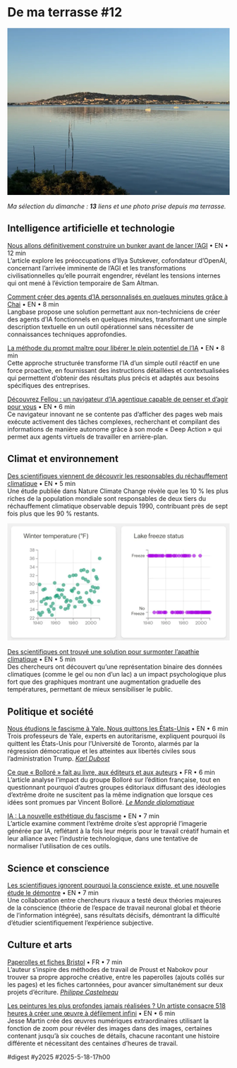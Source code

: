 # De ma terrasse #12

![Sète](_i/2025-05-17-064233.webp)

_Ma sélection du dimanche : **13** liens et une photo prise depuis ma terrasse._

## Intelligence artificielle et technologie

[Nous allons définitivement construire un bunker avant de lancer l’AGI](https://www.theatlantic.com/technology/archive/2025/05/karen-hao-empire-of-ai-excerpt/682798/) • EN • 12 min  
L’article explore les préoccupations d’Ilya Sutskever, cofondateur d’OpenAI, concernant l’arrivée imminente de l’AGI et les transformations civilisationnelles qu’elle pourrait engendrer, révélant les tensions internes qui ont mené à l’éviction temporaire de Sam Altman.

[Comment créer des agents d’IA personnalisés en quelques minutes grâce à Chai](https://aiagent.marktechpost.com/post/how-to-build-custom-ai-agents-in-minutes-using-chai-vibe-code) • EN • 8 min  
Langbase propose une solution permettant aux non-techniciens de créer des agents d’IA fonctionnels en quelques minutes, transformant une simple description textuelle en un outil opérationnel sans nécessiter de connaissances techniques approfondies.

[La méthode du prompt maître pour libérer le plein potentiel de l’IA](https://www.geeky-gadgets.com/the-master-prompt-method-unlock-ais-full-potential/) • EN • 8 min  
Cette approche structurée transforme l’IA d’un simple outil réactif en une force proactive, en fournissant des instructions détaillées et contextualisées qui permettent d’obtenir des résultats plus précis et adaptés aux besoins spécifiques des entreprises.

[Découvrez Fellou : un navigateur d’IA agentique capable de penser et d’agir pour vous](https://aiagent.marktechpost.com/post/meet-fellou-an-agentic-ai-browser-that-can-think-and-act-for-you) • EN • 6 min  
Ce navigateur innovant ne se contente pas d’afficher des pages web mais exécute activement des tâches complexes, recherchant et compilant des informations de manière autonome grâce à son mode « Deep Action » qui permet aux agents virtuels de travailler en arrière-plan.

## Climat et environnement

[Des scientifiques viennent de découvrir les responsables du réchauffement climatique](https://futurism.com/scientists-wealthy-global-warming) • EN • 5 min  
Une étude publiée dans Nature Climate Change révèle que les 10 % les plus riches de la population mondiale sont responsables de deux tiers du réchauffement climatique observable depuis 1990, contribuant près de sept fois plus que les 90 % restants.

![Plus parlant](_i/digest12.webp)

[Des scientifiques ont trouvé une solution pour surmonter l’apathie climatique](https://grist.org/science/break-through-climate-apathy-data-visualization-lake-freezing-study/) • EN • 5 min  
Des chercheurs ont découvert qu’une représentation binaire des données climatiques (comme le gel ou non d’un lac) a un impact psychologique plus fort que des graphiques montrant une augmentation graduelle des températures, permettant de mieux sensibiliser le public.

## Politique et société

[Nous étudions le fascisme à Yale. Nous quittons les États-Unis](https://www.nytimes.com/2025/05/14/opinion/yale-canada-fascism.html) • EN • 6 min  
Trois professeurs de Yale, experts en autoritarisme, expliquent pourquoi ils quittent les États-Unis pour l’Université de Toronto, alarmés par la régression démocratique et les atteintes aux libertés civiles sous l’administration Trump. _[Karl Dubost](https://mastodon.cloud/@karlcow)_

[Ce que « Bolloré » fait au livre, aux éditeurs et aux auteurs](https://blog.mondediplo.net/ce-que-bollore-fait-au-livre-aux-editeurs-et-aux) • FR • 6 min  
L’article analyse l’impact du groupe Bolloré sur l’édition française, tout en questionnant pourquoi d’autres groupes éditoriaux diffusant des idéologies d’extrême droite ne suscitent pas la même indignation que lorsque ces idées sont promues par Vincent Bolloré. _[Le Monde diplomatique](https://mamot.fr/@mdiplo)_

[IA : La nouvelle esthétique du fascisme](https://newsocialist.org.uk/transmissions/ai-the-new-aesthetics-of-fascism/) • EN • 7 min  
L’article examine comment l’extrême droite s’est approprié l’imagerie générée par IA, reflétant à la fois leur mépris pour le travail créatif humain et leur alliance avec l’industrie technologique, dans une tentative de normaliser l’utilisation de ces outils.

## Science et conscience

[Les scientifiques ignorent pourquoi la conscience existe, et une nouvelle étude le démontre](https://www.sciencealert.com/scientists-dont-know-why-consciousness-exists-and-a-new-study-proves-it) • EN • 7 min  
Une collaboration entre chercheurs rivaux a testé deux théories majeures de la conscience (théorie de l’espace de travail neuronal global et théorie de l’information intégrée), sans résultats décisifs, démontrant la difficulté d’étudier scientifiquement l’expérience subjective.

## Culture et arts

[Paperolles et fiches Bristol](https://philippe-castelneau.com/2025/05/11/paperolles-et-fiches-bristol/) • FR • 7 min  
L’auteur s’inspire des méthodes de travail de Proust et Nabokov pour trouver sa propre approche créative, entre les paperolles (ajouts collés sur les pages) et les fiches cartonnées, pour avancer simultanément sur deux projets d’écriture. _[Philippe Castelneau](https://mastodon.social/@castelneau)_

[Les peintures les plus profondes jamais réalisées ? Un artiste consacre 518 heures à créer une œuvre à défilement infini](https://www.creativebloq.com/art/digital-art/the-deepest-paintings-ever-artist-spends-518-hours-creating-mind-blowing-infinite-scroll-artwork) • EN • 6 min  
Jesse Martin crée des œuvres numériques extraordinaires utilisant la fonction de zoom pour révéler des images dans des images, certaines contenant jusqu’à six couches de détails, chacune racontant une histoire différente et nécessitant des centaines d’heures de travail.

#digest #y2025 #2025-5-18-17h00 
